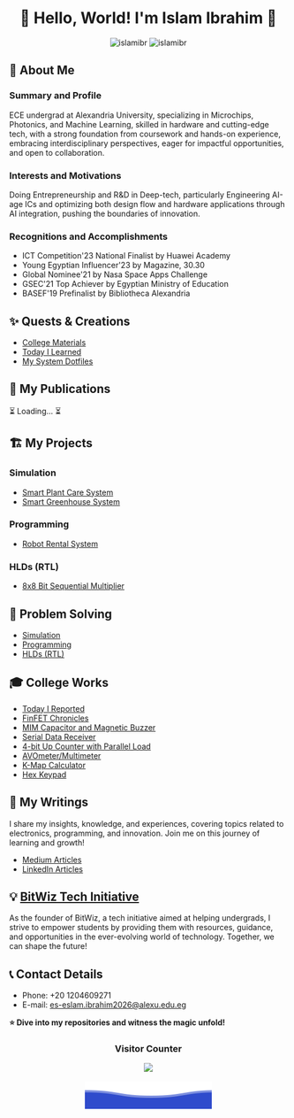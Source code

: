 # <div align="center">🌟 Hello, World! I'm Islam Ibrahim 🚀</div>
<div align="center">
  <img height="180em" src="https://github-readme-stats.vercel.app/api?username=islamibr&show_icons=true&include_all_commits=true&count_private=true&text_color=FFA718&theme=transparent&show_icons=true" alt="islamibr"/>
  <img height="180em" src="https://github-readme-stats.vercel.app/api/top-langs?username=islamibr&show_icons=true&locale=en&layout=compact&langs_count=20&icon_color=2fcca3&text_color=FFA718&theme=transparent&show_icons=true" alt="islamibr"/>
</div>

## 📖 About Me
### Summary and Profile
ECE undergrad at Alexandria University, specializing in Microchips, Photonics, and Machine Learning, skilled in hardware and cutting-edge tech, with a strong foundation from coursework and hands-on experience, embracing interdisciplinary perspectives, eager for impactful opportunities, and open to collaboration.

### Interests and Motivations
Doing Entrepreneurship and R&D in Deep-tech, particularly Engineering AI-age ICs and optimizing both design flow and hardware applications through AI integration, pushing the boundaries of innovation.

### Recognitions and Accomplishments
- ICT Competition'23 National Finalist by Huawei Academy
- Young Egyptian Influencer'23 by Magazine, 30.30
- Global Nominee'21 by Nasa Space Apps Challenge
- GSEC'21 Top Achiever by Egyptian Ministry of Education
- BASEF'19 Prefinalist by Bibliotheca Alexandria

## ✨ Quests & Creations
- [College Materials](https://github.com/islamibr/College/)
- [Today I Learned](https://github.com/islamibr/today_i_learned)
- [My System Dotfiles](https://github.com/islamibr/system_dotfiles/)

## 📄 My Publications
⏳ Loading... ⏳

## 🏗️ My Projects
### Simulation
- [Smart Plant Care System](https://www.tinkercad.com/things/gVrKAFyUruq-smartplantcaresystemwithautowateringrefilling)
- [Smart Greenhouse System](https://www.tinkercad.com/things/esnvsztXcxI-smartgreenhousemonitoringandcontrolsystem)

### Programming
- [Robot Rental System](https://github.com/islamibr/robot_rental_system)
  
### HLDs (RTL)
- [8x8 Bit Sequential Multiplier](https://github.com/islamibr/8x8_seq_mult)

## 🚩 Problem Solving
- [Simulation](https://github.com/islamibr/simulations_problem_solving)
- [Programming](https://github.com/islamibr/programming_problem_solving)
- [HLDs (RTL)](https://github.com/islamibr/hdl_problem_solving)

## 🎓 College Works
- [Today I Reported](https://github.com/islamibr/today_i_reported)
- [FinFET Chronicles](https://vixra.org/abs/2401.0029)
- [MIM Capacitor and Magnetic Buzzer](https://github.com/islamibr/MIM_capacitor_and_magnetic_buzzer)
- [Serial Data Receiver](https://github.com/islamibr/serial_data_receiver)
- [4-bit Up Counter with Parallel Load](https://github.com/islamibr/4-bit_up_counter_with_parallel_load)
- [AVOmeter/Multimeter](https://www.tinkercad.com/things/3uQqwDWqwkg-avometermultimeter)
- [K-Map Calculator](https://github.com/islamibr/k-map_calculator)
- [Hex Keypad](https://github.com/islamibr/hex_keypad)

## 📝 My Writings
I share my insights, knowledge, and experiences, covering topics related to electronics, programming, and innovation. Join me on this journey of learning and growth!
- [Medium Articles](https://medium.com/@islamibr)
- [LinkedIn Articles](https://www.linkedin.com/in/islamibr29/)


## 💡 [BitWiz Tech Initiative](https://linktr.ee/bitwizofficial)
As the founder of BitWiz, a tech initiative aimed at helping undergrads, I strive to empower students by providing them with resources, guidance, and opportunities in the ever-evolving world of technology. Together, we can shape the future!

## 📞 Contact Details
- Phone: +20 1204609271
- E-mail: es-eslam.ibrahim2026@alexu.edu.eg

**⭐️ Dive into my repositories and witness the magic unfold!**

### <p align="center">Visitor Counter<p>
<p align="center"> 
  <img src="https://profile-counter.glitch.me/islamibr/count.svg" />
</p>

<p align="center">
  <img src="Bottom.svg" alt="Github Stats" />
</p>
